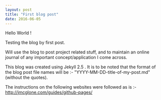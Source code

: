 ```yaml
---
layout: post
title: "First blog post"
date: 2016-06-05
---
```

Hello World !

Testing the blog by first post.

Will use the blog to post project related stuff, and to maintain an online journal of any important concept/application I come across.

This blog was created using Jekyll 2.5 . It is to be noted that the format of the blog post file names will be :-
"YYYY-MM-DD-title-of-my-post.md" (without the quotes).

The instructions on the following websites were followed as is :- 
http://jmcglone.com/guides/github-pages/
